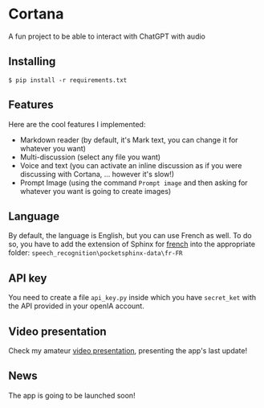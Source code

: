 # Cortana
 A fun project to be able to interact with ChatGPT with audio


## Installing
```
$ pip install -r requirements.txt
```

## Features

Here are the cool features I implemented:

- Markdown reader (by default, it's Mark text, you can change it for whatever you want)
- Multi-discussion (select any file you want)
- Voice and text (you can activate an inline discussion as if you were discussing with Cortana, ... however it's slow!)
- Prompt Image (using the command `Prompt image` and then asking for whatever you want is going to create images)


## Language

By default, the language is English, but you can use French as well. To do so, you have to add the extension of Sphinx for [french](https://github.com/Uberi/speech_recognition/blob/master/reference/pocketsphinx.rst) into the appropriate folder: `speech_recognition\pocketsphinx-data\fr-FR`

## API key
You need to create a file `api_key.py` inside which you have `secret_ket` with the API provided in your openIA account. 

## Video presentation

Check my amateur [video presentation](https://youtu.be/mwl1KGR3O64), presenting the app's last update!

## News

The app is going to be launched soon!
